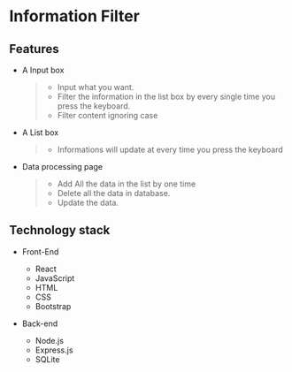 # Information Filter

## Features

* A Input box
  > - Input what you want.
  > - Filter the information in the list box by every single time you press the keyboard.
  > - Filter content ignoring case

* A List box
  > - Informations will update at every time you press the keyboard

* Data processing page
  > - Add All the data in the list by one time 
  > - Delete all the data in database.
  > - Update the data.

## Technology stack

* Front-End
  - React
  - JavaScript
  - HTML
  - CSS
  - Bootstrap

* Back-end
  - Node.js
  - Express.js
  - SQLite
